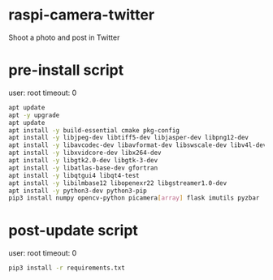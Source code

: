 # raspi-camera-twitter
Shoot a photo and post in Twitter

# pre-install script

user: root
timeout: 0

```bash
apt update
apt -y upgrade
apt update
apt install -y build-essential cmake pkg-config
apt install -y libjpeg-dev libtiff5-dev libjasper-dev libpng12-dev
apt install -y libavcodec-dev libavformat-dev libswscale-dev libv4l-dev
apt install -y libxvidcore-dev libx264-dev
apt install -y libgtk2.0-dev libgtk-3-dev
apt install -y libatlas-base-dev gfortran
apt install -y libqtgui4 libqt4-test
apt install -y libilmbase12 libopenexr22 libgstreamer1.0-dev
apt install -y python3-dev python3-pip
pip3 install numpy opencv-python picamera[array] flask imutils pyzbar
```

# post-update script

user: root
timeout: 0

```bash
pip3 install -r requirements.txt
```

